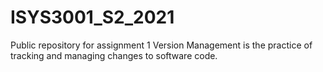 # ISYS3001_S2_2021
Public repository for assignment 1
Version Management is the practice of tracking and managing changes to software code. 
